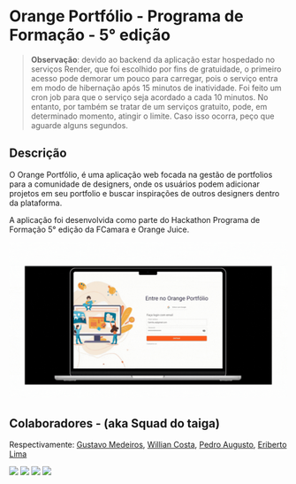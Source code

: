 # Orange Portfólio - Programa de Formação - 5° edição

> **Observação**: devido ao backend da aplicação estar hospedado no serviços Render, que foi escolhido por fins de gratuidade, o primeiro acesso pode demorar um pouco para carregar, pois o serviço entra em modo de hibernação após 15 minutos de inatividade. Foi feito um cron job para que o serviço seja acordado a cada 10 minutos. No entanto, por também se tratar de um serviços gratuito, pode, em determinado momento, atingir o limite. Caso isso ocorra, peço que aguarde alguns segundos.

## Descrição

O Orange Portfólio, é uma aplicação web focada na gestão de portfolios para a comunidade de designers, onde os usuários podem adicionar projetos em seu portfolio e buscar inspirações de outros designers dentro da plataforma.

A aplicação foi desenvolvida como parte do Hackathon Programa de Formação 5° edição da FCamara e Orange Juice.

![](projeto.gif)

## Colaboradores - (aka Squad do taiga)

Respectivamente: [Gustavo Medeiros](https://github.com/gustavo-medeiros18), [Willian Costa](https://github.com/costaowillian), [Pedro Augusto](https://github.com/pedroaugusto04), [Eriberto Lima](https://github.com/Eriberto-lab)

<p float="left">
  <img src="https://i.ibb.co/SQs31ST/1699616504317.jpg" width="100" />
  <img src="https://i.ibb.co/GRsPmvx/1700501165313.jpg" width="100" />
  <img src="https://i.ibb.co/KGz0nx7/1704830612417.jpg" width="100" />
  <img src="https://i.ibb.co/RTrz1L1/32463861.jpg" width="100" />
</p>
